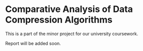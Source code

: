 # Comparative Analysis of Data Compression Algorithms

This is a part of the minor project for our university coursework.

Report will be added soon.